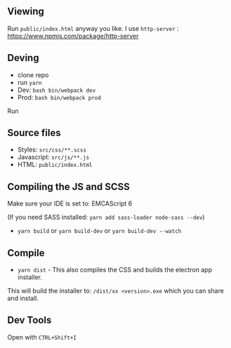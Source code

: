 ## Viewing

Run `public/index.html` anyway you like. 
I use `http-server` : https://www.npmjs.com/package/http-server

## Deving

- clone repo
- run `yarn`
- Dev: `bash bin/webpack dev`
- Prod: `bash bin/webpack prod`

Run 


## Source files

- Styles: `src/css/**.scss`
- Javascript: `src/js/**.js`
- HTML: `public/index.html`


## Compiling the JS and SCSS

Make sure your IDE is set to: EMCAScript 6

(If you need SASS installed: `yarn add sass-loader node-sass --dev`)

- `yarn build` or `yarn build-dev` or `yarn build-dev --watch`

## Compile

- `yarn dist` - This also compiles the CSS and builds the electron app installer.

This will build the installer to: `/dist/xx <version>.exe` which you can share and install.

## Dev Tools

Open with `CTRL+Shift+I`
